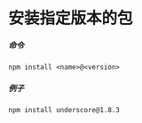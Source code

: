 # 安装指定版本的包

##### 命令
```
npm install <name>@<version>
```

##### 例子
```
npm install underscore@1.8.3
```